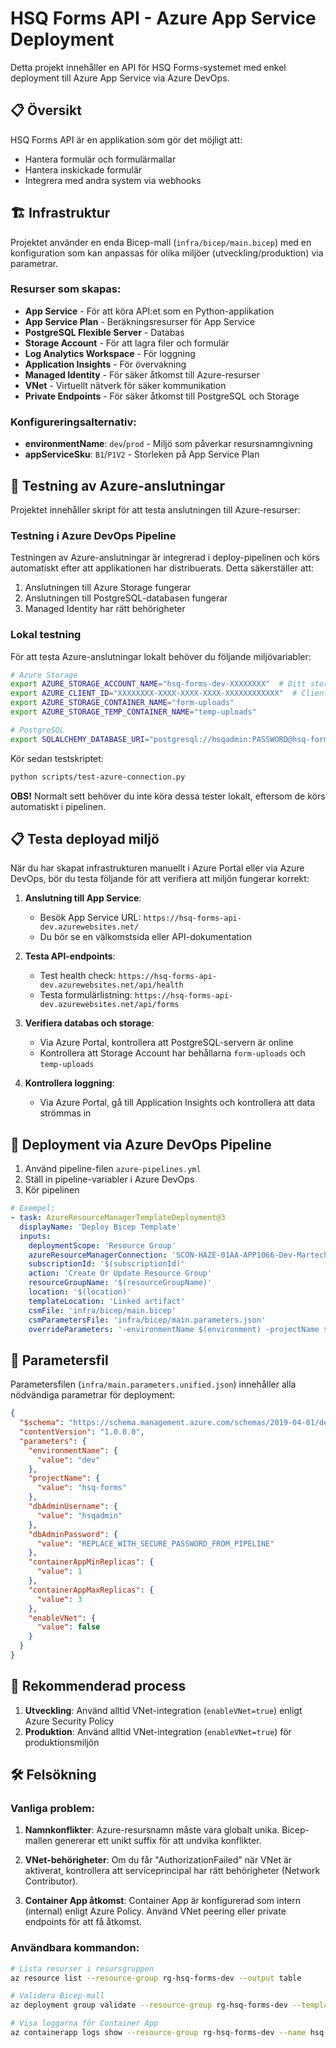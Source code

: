 # HSQ Forms API - Azure App Service Deployment

Detta projekt innehåller en API för HSQ Forms-systemet med enkel deployment till Azure App Service via Azure DevOps.

## 📋 Översikt

HSQ Forms API är en applikation som gör det möjligt att:
- Hantera formulär och formulärmallar
- Hantera inskickade formulär
- Integrera med andra system via webhooks

## 🏗️ Infrastruktur

Projektet använder en enda Bicep-mall (`infra/bicep/main.bicep`) med en konfiguration som kan anpassas för olika miljöer (utveckling/produktion) via parametrar.

### Resurser som skapas:
- **App Service** - För att köra API:et som en Python-applikation
- **App Service Plan** - Beräkningsresurser för App Service
- **PostgreSQL Flexible Server** - Databas
- **Storage Account** - För att lagra filer och formulär
- **Log Analytics Workspace** - För loggning
- **Application Insights** - För övervakning
- **Managed Identity** - För säker åtkomst till Azure-resurser
- **VNet** - Virtuellt nätverk för säker kommunikation
- **Private Endpoints** - För säker åtkomst till PostgreSQL och Storage

### Konfigureringsalternativ:
- **environmentName**: `dev`/`prod` - Miljö som påverkar resursnamngivning
- **appServiceSku**: `B1`/`P1V2` - Storleken på App Service Plan

## 🧪 Testning av Azure-anslutningar

Projektet innehåller skript för att testa anslutningen till Azure-resurser:

### Testning i Azure DevOps Pipeline

Testningen av Azure-anslutningar är integrerad i deploy-pipelinen och körs automatiskt efter att applikationen har distribuerats. Detta säkerställer att:

1. Anslutningen till Azure Storage fungerar
2. Anslutningen till PostgreSQL-databasen fungerar
3. Managed Identity har rätt behörigheter

### Lokal testning

För att testa Azure-anslutningar lokalt behöver du följande miljövariabler:

```bash
# Azure Storage
export AZURE_STORAGE_ACCOUNT_NAME="hsq-forms-dev-XXXXXXXX"  # Ditt storage-kontonamn
export AZURE_CLIENT_ID="XXXXXXXX-XXXX-XXXX-XXXX-XXXXXXXXXXXX"  # Client ID för Managed Identity
export AZURE_STORAGE_CONTAINER_NAME="form-uploads"
export AZURE_STORAGE_TEMP_CONTAINER_NAME="temp-uploads"

# PostgreSQL
export SQLALCHEMY_DATABASE_URI="postgresql://hsqadmin:PASSWORD@hsq-forms-dev-XXXXXXXX.postgres.database.azure.com:5432/hsq_forms"
```

Kör sedan testskriptet:

```bash
python scripts/test-azure-connection.py
```

**OBS!** Normalt sett behöver du inte köra dessa tester lokalt, eftersom de körs automatiskt i pipelinen.

## 📋 Testa deployad miljö

När du har skapat infrastrukturen manuellt i Azure Portal eller via Azure DevOps, bör du testa följande för att verifiera att miljön fungerar korrekt:

1. **Anslutning till App Service**:
   - Besök App Service URL: `https://hsq-forms-api-dev.azurewebsites.net/`
   - Du bör se en välkomstsida eller API-dokumentation

2. **Testa API-endpoints**:
   - Test health check: `https://hsq-forms-api-dev.azurewebsites.net/api/health`
   - Testa formulärlistning: `https://hsq-forms-api-dev.azurewebsites.net/api/forms`

3. **Verifiera databas och storage**:
   - Via Azure Portal, kontrollera att PostgreSQL-servern är online
   - Kontrollera att Storage Account har behållarna `form-uploads` och `temp-uploads`

4. **Kontrollera loggning**:
   - Via Azure Portal, gå till Application Insights och kontrollera att data strömmas in

## 🚀 Deployment via Azure DevOps Pipeline

1. Använd pipeline-filen `azure-pipelines.yml`
2. Ställ in pipeline-variabler i Azure DevOps
3. Kör pipelinen

```yaml
# Exempel:
- task: AzureResourceManagerTemplateDeployment@3
  displayName: 'Deploy Bicep Template'
  inputs:
    deploymentScope: 'Resource Group'
    azureResourceManagerConnection: 'SCON-HAZE-01AA-APP1066-Dev-Martechlab'
    subscriptionId: '$(subscriptionId)'
    action: 'Create Or Update Resource Group'
    resourceGroupName: '$(resourceGroupName)'
    location: '$(location)'
    templateLocation: 'Linked artifact'
    csmFile: 'infra/bicep/main.bicep'
    csmParametersFile: 'infra/bicep/main.parameters.json'
    overrideParameters: '-environmentName $(environment) -projectName $(projectName) -dbAdminPassword $(dbAdminPassword) -appServiceSku $(appServiceSku)'
```

## 📝 Parametersfil

Parametersfilen (`infra/main.parameters.unified.json`) innehåller alla nödvändiga parametrar för deployment:

```json
{
  "$schema": "https://schema.management.azure.com/schemas/2019-04-01/deploymentParameters.json#",
  "contentVersion": "1.0.0.0",
  "parameters": {
    "environmentName": {
      "value": "dev"
    },
    "projectName": {
      "value": "hsq-forms"
    },
    "dbAdminUsername": {
      "value": "hsqadmin"
    },
    "dbAdminPassword": {
      "value": "REPLACE_WITH_SECURE_PASSWORD_FROM_PIPELINE"
    },
    "containerAppMinReplicas": {
      "value": 1
    },
    "containerAppMaxReplicas": {
      "value": 3
    },
    "enableVNet": {
      "value": false
    }
  }
}
```

## 🔄 Rekommenderad process

1. **Utveckling**: Använd alltid VNet-integration (`enableVNet=true`) enligt Azure Security Policy
2. **Produktion**: Använd alltid VNet-integration (`enableVNet=true`) för produktionsmiljön

## 🛠️ Felsökning

### Vanliga problem:

1. **Namnkonflikter**: Azure-resursnamn måste vara globalt unika. Bicep-mallen genererar ett unikt suffix för att undvika konflikter.

2. **VNet-behörigheter**: Om du får "AuthorizationFailed" när VNet är aktiverat, kontrollera att serviceprincipal har rätt behörigheter (Network Contributor).

3. **Container App åtkomst**: Container App är konfigurerad som intern (internal) enligt Azure Policy. Använd VNet peering eller private endpoints för att få åtkomst.

### Användbara kommandon:

```bash
# Lista resurser i resursgruppen
az resource list --resource-group rg-hsq-forms-dev --output table

# Validera Bicep-mall
az deployment group validate --resource-group rg-hsq-forms-dev --template-file infra/main.bicep --parameters @infra/main.parameters.unified.json

# Visa loggarna för Container App
az containerapp logs show --resource-group rg-hsq-forms-dev --name hsq-forms-api-dev --follow
```
